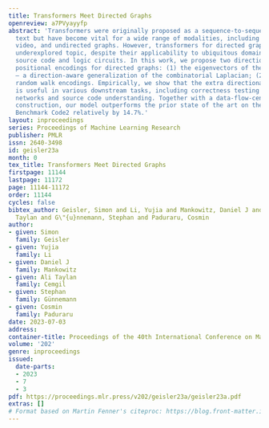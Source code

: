 ```yaml
---
title: Transformers Meet Directed Graphs
openreview: a7PVyayyfp
abstract: 'Transformers were originally proposed as a sequence-to-sequence model for
  text but have become vital for a wide range of modalities, including images, audio,
  video, and undirected graphs. However, transformers for directed graphs are a surprisingly
  underexplored topic, despite their applicability to ubiquitous domains, including
  source code and logic circuits. In this work, we propose two direction- and structure-aware
  positional encodings for directed graphs: (1) the eigenvectors of the Magnetic Laplacian
  — a direction-aware generalization of the combinatorial Laplacian; (2) directional
  random walk encodings. Empirically, we show that the extra directionality information
  is useful in various downstream tasks, including correctness testing of sorting
  networks and source code understanding. Together with a data-flow-centric graph
  construction, our model outperforms the prior state of the art on the Open Graph
  Benchmark Code2 relatively by 14.7%.'
layout: inproceedings
series: Proceedings of Machine Learning Research
publisher: PMLR
issn: 2640-3498
id: geisler23a
month: 0
tex_title: Transformers Meet Directed Graphs
firstpage: 11144
lastpage: 11172
page: 11144-11172
order: 11144
cycles: false
bibtex_author: Geisler, Simon and Li, Yujia and Mankowitz, Daniel J and Cemgil, Ali
  Taylan and G\"{u}nnemann, Stephan and Paduraru, Cosmin
author:
- given: Simon
  family: Geisler
- given: Yujia
  family: Li
- given: Daniel J
  family: Mankowitz
- given: Ali Taylan
  family: Cemgil
- given: Stephan
  family: Günnemann
- given: Cosmin
  family: Paduraru
date: 2023-07-03
address: 
container-title: Proceedings of the 40th International Conference on Machine Learning
volume: '202'
genre: inproceedings
issued:
  date-parts:
  - 2023
  - 7
  - 3
pdf: https://proceedings.mlr.press/v202/geisler23a/geisler23a.pdf
extras: []
# Format based on Martin Fenner's citeproc: https://blog.front-matter.io/posts/citeproc-yaml-for-bibliographies/
---
```

